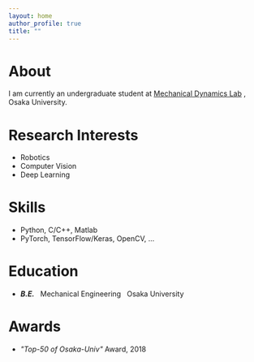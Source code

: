 ```yaml
---
layout: home
author_profile: true
title: ""
---
```

# About
  I am currently an undergraduate student at [Mechanical Dynamics Lab](https://ishikawa-lab.sakura.ne.jp/) , Osaka University.

# Research Interests
  - Robotics
  - Computer Vision
  - Deep Learning

# Skills
  - Python, C/C++, Matlab
  - PyTorch, TensorFlow/Keras, OpenCV, ...

# Education
  - ***B.E.***   &nbsp; Mechanical Engineering &nbsp; Osaka University

# Awards
  - *"Top-50 of Osaka-Univ"* Award, 2018